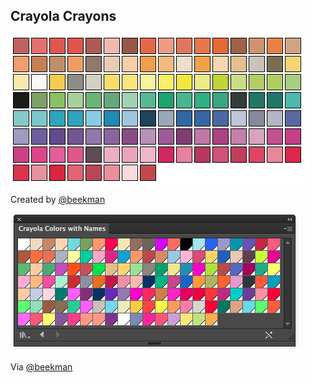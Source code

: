 ## Crayola Crayons

![](crayola-crayons.png)

Created by [@beekman](https://github.com/beekman)

![](crayola-crayons-with-names.png)

Via [@beekman](https://github.com/beekman)
